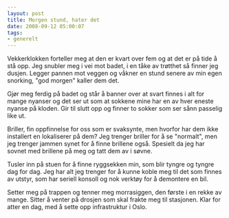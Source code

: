 ```yaml
---
layout: post
title: Morgen stund, hater det
date: 2008-09-12 05:00:07
tags: 
- generelt
---
```

Vekkerklokken forteller meg at den er kvart over fem og at det er på tide å stå opp. Jeg snubler meg i vei mot badet, i en tåke av trøtthet så finner jeg dusjen. Legger pannen mot veggen og våkner en stund senere av min egen snorking, "god morgen" kaller dem det.

Gjør meg ferdig på badet og står å banner over at svart finnes i alt for mange nyanser og det ser ut som at sokkene mine har en av hver eneste nyanse på kloden. Gir til slutt opp og finner to sokker som ser sånn passelig like ut.

Briller, fin oppfinnelse for oss som er svaksynte, men hvorfor har dem ikke installert en lokaliserer på dem? Jeg trenger briller for å se "normalt", men jeg trenger jammen synet for å finne brillene også. Spesielt da jeg har sovnet med brillene på meg og tatt dem av i søvne.

Tusler inn på stuen for å finne ryggsekken min, som blir tyngre og tyngre dag for dag. Jeg har alt jeg trenger for å kunne koble meg til det som finnes av utstyr, som har seriell konsoll og nok verktøy for å demontere en bil.

Setter meg på trappen og tenner meg morrasiggen, den første i en rekke av mange. Sitter å venter på drosjen som skal frakte meg til stasjonen. Klar for atter en dag, med å sette opp infrastruktur i Oslo.